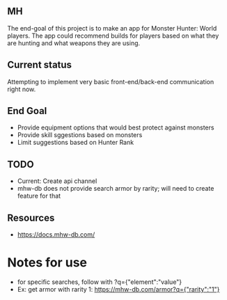 ## MH

The end-goal of this project is to make an app for Monster Hunter: World players.
The app could recommend builds for players based on what they are hunting and what weapons they are using.

## Current status
Attempting to implement very basic front-end/back-end communication right now.

## End Goal
* Provide equipment options that would best protect against monsters
* Provide skill sggestions based on monsters
* Limit suggestions based on Hunter Rank

## TODO
* Current: Create api channel
* mhw-db does not provide search armor by rarity; will need to create feature for that

## Resources
* https://docs.mhw-db.com/

# Notes for use
* for specific searches, follow with ?q={"element":"value"}
* Ex: get armor with rarity 1: https://mhw-db.com/armor?q={"rarity":"1"}